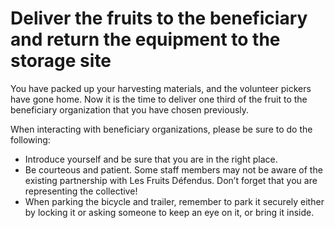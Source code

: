 # Deliver the fruits to the beneficiary and return the equipment to the storage site    

You have packed up your harvesting materials, and the volunteer pickers have gone home. Now it is the time to deliver one third of the fruit to the beneficiary organization that you have chosen previously.

When interacting with beneficiary organizations, please be sure to do the following:
- Introduce yourself and be sure that you are in the right place.
- Be courteous and patient. Some staff members may not be aware of the existing partnership with Les Fruits Défendus. Don’t forget that you are representing the collective!
- When parking the bicycle and trailer, remember to park it securely either by locking it or asking someone to keep an eye on it, or bring it inside.
